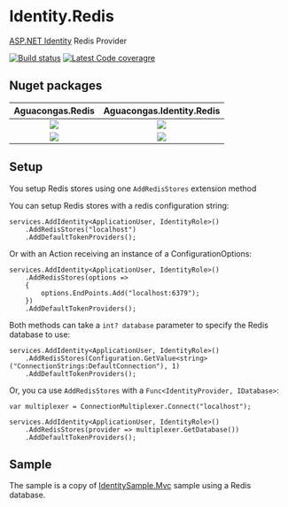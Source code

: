 # Identity.Redis
[ASP.NET Identity](https://github.com/aspnet/identity) Redis Provider

[![Build status](https://ci.appveyor.com/api/projects/status/tmh3ib2s64ay2sc7?svg=true)](https://ci.appveyor.com/project/aguacongas/identity-redis)
[![Latest Code coveragre](https://aguacongas.github.io/Identity.Redis/latest/badge_linecoverage.svg)](https://aguacongas.github.io/Identity.Redis/latest)

Nuget packages
--------------
|Aguacongas.Redis|Aguacongas.Identity.Redis|
|:------:|:------:|
[![][Aguacongas.Redis-badge]][Aguacongas.Redis-nuget]|[![][Aguacongas.Identity.Redis-badge]][Aguacongas.Identity.Redis-nuget]|
[![][Aguacongas.Redis-downloadbadge]][Aguacongas.Redis-nuget]|[![][Aguacongas.Identity.Redis-downloadbadge]][Aguacongas.Identity.Redis-nuget]|


[Aguacongas.Redis-badge]: https://img.shields.io/nuget/v/Aguacongas.Redis.svg
[Aguacongas.Redis-downloadbadge]: https://img.shields.io/nuget/dt/Aguacongas.Redis.svg
[Aguacongas.Redis-nuget]: https://www.nuget.org/packages/Aguacongas.Redis/

[Aguacongas.Identity.Redis-badge]: https://img.shields.io/nuget/v/Aguacongas.Identity.Redis.svg
[Aguacongas.Identity.Redis-downloadbadge]: https://img.shields.io/nuget/dt/Aguacongas.Identity.Redis.svg
[Aguacongas.Identity.Redis-nuget]: https://www.nuget.org/packages/Aguacongas.Identity.Redis/



## Setup

You setup Redis stores using one `AddRedisStores` extension method

You can setup Redis stores with a redis configuration string:

    services.AddIdentity<ApplicationUser, IdentityRole>()
        .AddRedisStores("localhost")
        .AddDefaultTokenProviders();

Or with an Action receiving an instance of a ConfigurationOptions:


    services.AddIdentity<ApplicationUser, IdentityRole>()
        .AddRedisStores(options =>
        {
            options.EndPoints.Add("localhost:6379");
        })
        .AddDefaultTokenProviders();

Both methods can take a `int? database` parameter to specify the Redis database to use:

    services.AddIdentity<ApplicationUser, IdentityRole>()
        .AddRedisStores(Configuration.GetValue<string>("ConnectionStrings:DefaultConnection"), 1)
        .AddDefaultTokenProviders();

Or, you ca use `AddRedisStores`  with a `Func<IdentityProvider, IDatabase>`:

    var multiplexer = ConnectionMultiplexer.Connect("localhost");

    services.AddIdentity<ApplicationUser, IdentityRole>()
        .AddRedisStores(provider => multiplexer.GetDatabase())
        .AddDefaultTokenProviders();



## Sample

The sample is a copy of [IdentitySample.Mvc](https://github.com/aspnet/Identity/tree/dev/samples/IdentitySample.Mvc) sample using a Redis database.  

